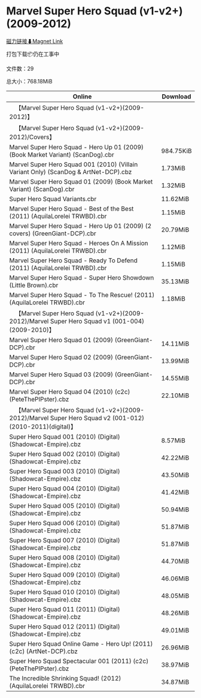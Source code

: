 # Marvel Super Hero Squad (v1-v2+)(2009-2012)

[磁力链接⬇Magnet Link](magnet:?xt=urn:btih:9fb9a3eaee7c9864d99711b3ac4ae874455e5bc0&dn=Marvel%20Super%20Hero%20Squad%20%28v1-v2%2B%29%282009-2012%29)

打包下载📦仍在工事中

文件数：29

总大小：768.18MiB

Online | Download
--- | ---
&emsp;【Marvel Super Hero Squad (v1-v2+)(2009-2012)】 | 
&emsp;【Marvel Super Hero Squad (v1-v2+)(2009-2012)/Covers】 | 
Marvel Super Hero Squad - Hero Up 01 (2009) (Book Market Variant) (ScanDog).cbr | 984.75KiB
Marvel Super Hero Squad 001 (2010) (Villain Variant Only) (ScanDog & ArtNet-DCP).cbz | 1.73MiB
Marvel Super Hero Squad 01 (2009) (Book Market Variant) (ScanDog).cbr | 1.32MiB
Super Hero Squad Variants.cbr | 11.62MiB
Marvel Super Hero Squad - Best of the Best (2011) (AquilaLorelei TRWBD).cbr | 1.15MiB
Marvel Super Hero Squad - Hero Up 01 (2009) (2 covers) (GreenGiant-DCP).cbr | 20.79MiB
Marvel Super Hero Squad - Heroes On A Mission (2011) (AquilaLorelei TRWBD).cbr | 1.12MiB
Marvel Super Hero Squad - Ready To Defend (2011) (AquilaLorelei TRWBD).cbr | 1.15MiB
Marvel Super Hero Squad - Super Hero Showdown (Little Brown).cbr | 35.13MiB
Marvel Super Hero Squad - To The Rescue! (2011) (AquilaLorelei TRWBD).cbr | 1.18MiB
&emsp;【Marvel Super Hero Squad (v1-v2+)(2009-2012)/Marvel Super Hero Squad v1 (001-004)(2009-2010)】 | 
Marvel Super Hero Squad 01 (2009) (GreenGiant-DCP).cbr | 14.11MiB
Marvel Super Hero Squad 02 (2009) (GreenGiant-DCP).cbr | 13.99MiB
Marvel Super Hero Squad 03 (2009) (GreenGiant-DCP).cbr | 14.55MiB
Marvel Super Hero Squad 04 (2010) (c2c) (PeteThePIPster).cbz | 22.10MiB
&emsp;【Marvel Super Hero Squad (v1-v2+)(2009-2012)/Marvel Super Hero Squad v2 (001-012)(2010-2011)(digital)】 | 
Super Hero Squad 001 (2010) (Digital) (Shadowcat-Empire).cbz | 8.57MiB
Super Hero Squad 002 (2010) (Digital) (Shadowcat-Empire).cbz | 42.22MiB
Super Hero Squad 003 (2010) (Digital) (Shadowcat-Empire).cbz | 43.50MiB
Super Hero Squad 004 (2010) (Digital) (Shadowcat-Empire).cbz | 41.42MiB
Super Hero Squad 005 (2010) (Digital) (Shadowcat-Empire).cbz | 50.94MiB
Super Hero Squad 006 (2010) (Digital) (Shadowcat-Empire).cbz | 51.87MiB
Super Hero Squad 007 (2010) (Digital) (Shadowcat-Empire).cbz | 51.87MiB
Super Hero Squad 008 (2010) (Digital) (Shadowcat-Empire).cbz | 44.70MiB
Super Hero Squad 009 (2010) (Digital) (Shadowcat-Empire).cbz | 46.06MiB
Super Hero Squad 010 (2010) (Digital) (Shadowcat-Empire).cbz | 48.05MiB
Super Hero Squad 011 (2011) (Digital) (Shadowcat-Empire).cbz | 48.26MiB
Super Hero Squad 012 (2011) (Digital) (Shadowcat-Empire).cbz | 49.01MiB
Super Hero Squad Online Game - Hero Up! (2011) (c2c) (ArtNet-DCP).cbz | 26.96MiB
Super Hero Squad Spectacular 001 (2011) (c2c) (PeteThePIPster).cbz | 38.97MiB
The Incredible Shrinking Squad! (2012) (AquilaLorelei TRWBD).cbr | 34.87MiB